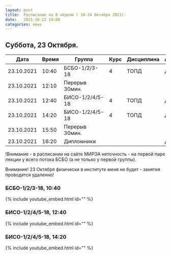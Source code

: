 ```yaml
---
layout: post
title:  Расписание на 8 неделю ( 18-24 Октября 2021).
date:   2021-10-22 19:00
categories: news
---
```


## Суббота, 23 Октября.

| Дата          | Время   | Группа        | Курс | Дисциплина  | Аудитория | Материалы |
| ------------- | ------- | ------------- | ---- | ----------- | --------- | --------- |
|23.10.2021     |10:40    |БСБО-1/2/3-18  |4     |ТОПД         |   Д       |[Discord](https://discord.gg/7KEzUhANaa)|
|23.10.2021     |12:10    |Перерыв 30мин. |      |             |           |           |
|23.10.2021     |12:40    |БИСО-1/2/4/5-18|4     |ТОПД         |   Д       |[Discord](https://discord.gg/XCDKPyKM4X)|
|23.10.2021     |14:20    |БИСО-1/2/4/5-18|4     |ТОПД         |   Д       |[Discord](https://discord.gg/XCDKPyKM4X)|
|23.10.2021     |15:50    |Перерыв 30мин. |      |             |           |           |
|23.10.2021     |16:20    |Дипломники     |      |             |   Д       |[Discord](https://discord.gg/YvAWFmh2tz)|

!Внимание - в расписании на сайте МИРЭА неточность - на первой паре лекции у всего потока БСБО (а не только у первой группы).

Внимание! 23 Октября физически в институте меня не будет - занятия проводятся удаленно!

### БСБО-1/2/3-18,  10:40
{% include youtube_embed.html id="" %}

### БИСО-1/2/4/5-18,  12:40
{% include youtube_embed.html id="" %}

### БИСО-1/2/4/5-18,  14:20
{% include youtube_embed.html id="" %}

